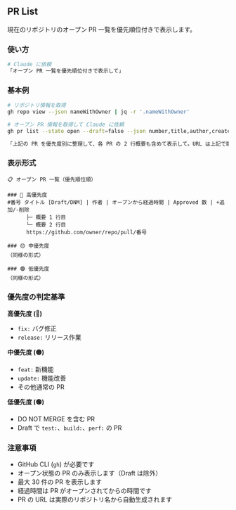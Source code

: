 ## PR List

現在のリポジトリのオープン PR 一覧を優先順位付きで表示します。

### 使い方

```bash
# Claude に依頼
「オープン PR 一覧を優先順位付きで表示して」
```

### 基本例

```bash
# リポジトリ情報を取得
gh repo view --json nameWithOwner | jq -r '.nameWithOwner'

# オープン PR 情報を取得して Claude に依頼
gh pr list --state open --draft=false --json number,title,author,createdAt,additions,deletions,reviews --limit 30

「上記の PR を優先度別に整理して、各 PR の 2 行概要も含めて表示して。URL は上記で取得したリポジトリ名を使用して生成して」
```

### 表示形式

```
📋 オープン PR 一覧（優先順位順）

### 🔴 高優先度
#番号 タイトル [Draft/DNM] | 作者 | オープンから経過時間 | Approved 数 | +追加/-削除
      ├─ 概要 1 行目
      └─ 概要 2 行目
      https://github.com/owner/repo/pull/番号

### 🟡 中優先度
（同様の形式）

### 🟢 低優先度
（同様の形式）
```

### 優先度の判定基準

**高優先度 (🔴)**
- `fix:` バグ修正
- `release:` リリース作業

**中優先度 (🟡)**
- `feat:` 新機能
- `update:` 機能改善
- その他通常の PR

**低優先度 (🟢)**
- DO NOT MERGE を含む PR
- Draft で `test:`、`build:`、`perf:` の PR

### 注意事項

- GitHub CLI (`gh`) が必要です
- オープン状態の PR のみ表示します（Draft は除外）
- 最大 30 件の PR を表示します
- 経過時間は PR がオープンされてからの時間です
- PR の URL は実際のリポジトリ名から自動生成されます
